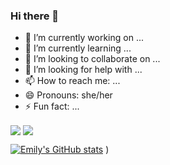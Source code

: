 ### Hi there 👋

- 🔭 I’m currently working on ...
- 🌱 I’m currently learning ...
- 👯 I’m looking to collaborate on ...
- 🤔 I’m looking for help with ...
- 📫 How to reach me: ...
- 😄 Pronouns: she/her
- ⚡ Fun fact: ...


<img align="center" src="https://i.pinimg.com/originals/24/69/dc/2469dc167b689508905f1e908d9d5395.gif" style="margin:auto">

<img align="center" src="https://github-readme-stats.vercel.app/api/top-langs/?username=ef1301&layout=compact&theme=dracula&langs_count=4">

[![Emily's GitHub stats](https://github-readme-stats.vercel.app/api?username=ef1301)](https://github.com/anuraghazra/github-readme-stats&show_icons=true&theme=radical)
)


